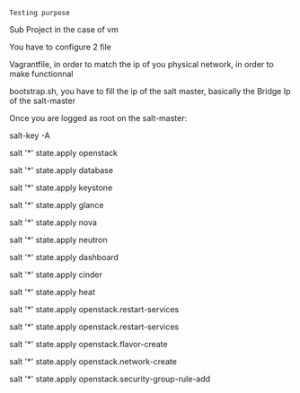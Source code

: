 
    Testing purpose
Sub Project in the case of vm

You have to configure 2 file

Vagrantfile, in order to match the ip of you physical network, in order to make functionnal

bootstrap.sh, you have to fill the ip of the salt master, basically the Bridge Ip of the salt-master 

Once you are logged as root on the salt-master:

salt-key -A


salt '*' state.apply openstack

salt '*' state.apply database

salt '*' state.apply keystone

salt '*' state.apply glance

salt '*' state.apply nova

salt '*' state.apply neutron

salt '*' state.apply dashboard

salt '*' state.apply cinder

salt '*' state.apply heat

salt '*' state.apply openstack.restart-services

salt '*' state.apply openstack.restart-services

salt '*' state.apply openstack.flavor-create

salt '*' state.apply openstack.network-create

salt '*' state.apply openstack.security-group-rule-add
